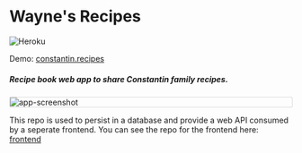 # Wayne's Recipes
![Heroku](http://heroku-badge.herokuapp.com/?app=wayne-recipes-backend&root=api/recipes&style=flat)

Demo: [constantin.recipes](https://www.constantin.recipes/all)

##### Recipe book web app to share Constantin family recipes.

<div style="border: 1px solid #D8D8D8; border-radius: 2px;">
  <img alt="app-screenshot" src="https://i.imgur.com/ybYoyGD.jpg" />
</div>

This repo is used to persist in a database and provide a web API consumed by a seperate frontend. You can see the repo for the frontend here: \
[frontend](https://github.com/mitchelconstantin/wayne-recipes-frontend)
